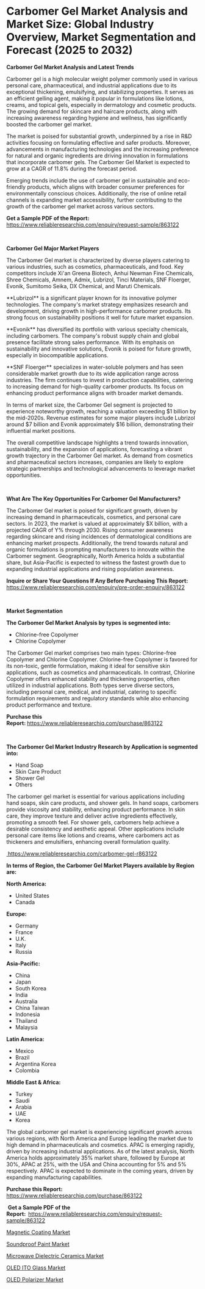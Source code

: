 <p><h1>Carbomer Gel Market Analysis and Market Size: Global Industry Overview, Market Segmentation and Forecast (2025 to 2032)</h1></p><p><strong>Carbomer Gel Market Analysis and Latest Trends</strong></p>
<p><p>Carbomer gel is a high molecular weight polymer commonly used in various personal care, pharmaceutical, and industrial applications due to its exceptional thickening, emulsifying, and stabilizing properties. It serves as an efficient gelling agent, making it popular in formulations like lotions, creams, and topical gels, especially in dermatology and cosmetic products. The growing demand for skincare and haircare products, along with increasing awareness regarding hygiene and wellness, has significantly boosted the carbomer gel market.</p><p>The market is poised for substantial growth, underpinned by a rise in R&D activities focusing on formulating effective and safer products. Moreover, advancements in manufacturing technologies and the increasing preference for natural and organic ingredients are driving innovation in formulations that incorporate carbomer gels. The Carbomer Gel Market is expected to grow at a CAGR of 11.8% during the forecast period. </p><p>Emerging trends include the use of carbomer gel in sustainable and eco-friendly products, which aligns with broader consumer preferences for environmentally conscious choices. Additionally, the rise of online retail channels is expanding market accessibility, further contributing to the growth of the carbomer gel market across various sectors.</p></p>
<p><strong>Get a Sample PDF of the Report:&nbsp;</strong> <a href="https://www.reliableresearchiq.com/enquiry/request-sample/863122?utm_campaign=1140&utm_medium=2&utm_source=Github&utm_content=ia&utm_term=01042025&utm_id=carbomer-gel">https://www.reliableresearchiq.com/enquiry/request-sample/863122</a></p>
<p>&nbsp;</p>
<p><strong>Carbomer Gel Major Market Players</strong></p>
<p><p>The Carbomer Gel market is characterized by diverse players catering to various industries, such as cosmetics, pharmaceuticals, and food. Key competitors include Xi'an Greena Biotech, Anhui Newman Fine Chemicals, Shree Chemicals, Amnem, Admix, Lubrizol, Tinci Materials, SNF Floerger, Evonik, Sumitomo Seika, DX Chemical, and Maruti Chemicals.</p><p>**Lubrizol** is a significant player known for its innovative polymer technologies. The company's market strategy emphasizes research and development, driving growth in high-performance carbomer products. Its strong focus on sustainability positions it well for future market expansion.</p><p>**Evonik** has diversified its portfolio with various specialty chemicals, including carbomers. The company's robust supply chain and global presence facilitate strong sales performance. With its emphasis on sustainability and innovative solutions, Evonik is poised for future growth, especially in biocompatible applications.</p><p>**SNF Floerger** specializes in water-soluble polymers and has seen considerable market growth due to its wide application range across industries. The firm continues to invest in production capabilities, catering to increasing demand for high-quality carbomer products. Its focus on enhancing product performance aligns with broader market demands.</p><p>In terms of market size, the Carbomer Gel segment is projected to experience noteworthy growth, reaching a valuation exceeding $1 billion by the mid-2020s. Revenue estimates for some major players include Lubrizol around $7 billion and Evonik approximately $16 billion, demonstrating their influential market positions.</p><p>The overall competitive landscape highlights a trend towards innovation, sustainability, and the expansion of applications, forecasting a vibrant growth trajectory in the Carbomer Gel market. As demand from cosmetics and pharmaceutical sectors increases, companies are likely to explore strategic partnerships and technological advancements to leverage market opportunities.</p></p>
<p>&nbsp;</p>
<p><strong>What Are The Key Opportunities For Carbomer Gel Manufacturers?</strong></p>
<p><p>The Carbomer Gel market is poised for significant growth, driven by increasing demand in pharmaceuticals, cosmetics, and personal care sectors. In 2023, the market is valued at approximately $X billion, with a projected CAGR of Y% through 2030. Rising consumer awareness regarding skincare and rising incidences of dermatological conditions are enhancing market prospects. Additionally, the trend towards natural and organic formulations is prompting manufacturers to innovate within the Carbomer segment. Geographically, North America holds a substantial share, but Asia-Pacific is expected to witness the fastest growth due to expanding industrial applications and rising population awareness.</p></p>
<p><strong>Inquire or Share Your Questions If Any Before Purchasing This Report:</strong> <a href="https://www.reliableresearchiq.com/enquiry/pre-order-enquiry/863122?utm_campaign=1140&utm_medium=2&utm_source=Github&utm_content=ia&utm_term=01042025&utm_id=carbomer-gel">https://www.reliableresearchiq.com/enquiry/pre-order-enquiry/863122</a></p>
<p>&nbsp;</p>
<p><strong>Market Segmentation</strong></p>
<p><strong>The Carbomer Gel Market Analysis by types is segmented into:</strong></p>
<p><ul><li>Chlorine-free Copolymer</li><li>Chlorine Copolymer</li></ul></p>
<p><p>The Carbomer Gel market comprises two main types: Chlorine-free Copolymer and Chlorine Copolymer. Chlorine-free Copolymer is favored for its non-toxic, gentle formulation, making it ideal for sensitive skin applications, such as cosmetics and pharmaceuticals. In contrast, Chlorine Copolymer offers enhanced stability and thickening properties, often utilized in industrial applications. Both types serve diverse sectors, including personal care, medical, and industrial, catering to specific formulation requirements and regulatory standards while also enhancing product performance and texture.</p></p>
<p><strong>Purchase this Report:&nbsp;</strong><a href="https://www.reliableresearchiq.com/purchase/863122?utm_campaign=1140&utm_medium=2&utm_source=Github&utm_content=ia&utm_term=01042025&utm_id=carbomer-gel">https://www.reliableresearchiq.com/purchase/863122</a></p>
<p>&nbsp;</p>
<p><strong>The Carbomer Gel Market Industry Research by Application is segmented into:</strong></p>
<p><ul><li>Hand Soap</li><li>Skin Care Product</li><li>Shower Gel</li><li>Others</li></ul></p>
<p><p>The carbomer gel market is essential for various applications including hand soaps, skin care products, and shower gels. In hand soaps, carbomers provide viscosity and stability, enhancing product performance. In skin care, they improve texture and deliver active ingredients effectively, promoting a smooth feel. For shower gels, carbomers help achieve a desirable consistency and aesthetic appeal. Other applications include personal care items like lotions and creams, where carbomers act as thickeners and emulsifiers, enhancing overall formulation quality.</p></p>
<p><a href="https://www.reliableresearchiq.com/carbomer-gel-r863122?utm_campaign=1140&utm_medium=2&utm_source=Github&utm_content=ia&utm_term=01042025&utm_id=carbomer-gel">&nbsp;https://www.reliableresearchiq.com/carbomer-gel-r863122</a></p>
<p><strong>In terms of Region, the Carbomer Gel Market Players available by Region are:</strong></p>
<p>
    <p> <strong> North America: </strong>
        <ul>
            <li>United States</li>
            <li>Canada</li>
        </ul>
        </p> 
    <p> <strong> Europe: </strong>
        <ul>
            <li>Germany</li>
            <li>France</li>
            <li>U.K.</li>
            <li>Italy</li>
            <li>Russia</li>
        </ul>
        </p> 
    <p> <strong> Asia-Pacific: </strong>
        <ul>
            <li>China</li>
            <li>Japan</li>
            <li>South Korea</li>
            <li>India</li>
            <li>Australia</li>
            <li>China Taiwan</li>
            <li>Indonesia</li>
            <li>Thailand</li>
            <li>Malaysia</li>
        </ul>
        </p> 
    <p> <strong> Latin America: </strong>
        <ul>
            <li>Mexico</li>
            <li>Brazil</li>
            <li>Argentina Korea</li>
            <li>Colombia</li>
        </ul>
        </p> 
    <p> <strong> Middle East & Africa: </strong>
        <ul>
            <li>Turkey</li>
            <li>Saudi</li>
            <li>Arabia</li>
            <li>UAE</li>
            <li>Korea</li>
        </ul>
    </p>
    </p>
<p><p>The global carbomer gel market is experiencing significant growth across various regions, with North America and Europe leading the market due to high demand in pharmaceuticals and cosmetics. APAC is emerging rapidly, driven by increasing industrial applications. As of the latest analysis, North America holds approximately 35% market share, followed by Europe at 30%, APAC at 25%, with the USA and China accounting for 5% and 5% respectively. APAC is expected to dominate in the coming years, driven by expanding manufacturing capabilities.</p></p>
<p><strong>Purchase this Report: </strong><a href="https://www.reliableresearchiq.com/purchase/863122?utm_campaign=1140&utm_medium=2&utm_source=Github&utm_content=ia&utm_term=01042025&utm_id=carbomer-gel">https://www.reliableresearchiq.com/purchase/863122</a></p>
<p>&nbsp;<strong>Get a Sample PDF of the Report:&nbsp;&nbsp;</strong><a href="https://www.reliableresearchiq.com/enquiry/request-sample/863122?utm_campaign=1140&utm_medium=2&utm_source=Github&utm_content=ia&utm_term=01042025&utm_id=carbomer-gel">https://www.reliableresearchiq.com/enquiry/request-sample/863122</a></p>
<p><strong></strong></p>
<p><p><a href="https://github.com/alefermeivys/Market-Research-Report-List-1/blob/main/magnetic-coating-market.md?utm_campaign=1140&utm_medium=2&utm_source=Github&utm_content=ia&utm_term=01042025&utm_id=carbomer-gel">Magnetic Coating Market</a></p><p><a href="https://github.com/kluviabolofo/Market-Research-Report-List-1/blob/main/soundproof-paint-market.md?utm_campaign=1140&utm_medium=2&utm_source=Github&utm_content=ia&utm_term=01042025&utm_id=carbomer-gel">Soundproof Paint Market</a></p><p><a href="https://github.com/toghojbeinta/Market-Research-Report-List-1/blob/main/microwave-dielectric-ceramics-market.md?utm_campaign=1140&utm_medium=2&utm_source=Github&utm_content=ia&utm_term=01042025&utm_id=carbomer-gel">Microwave Dielectric Ceramics Market</a></p><p><a href="https://github.com/jullselai/Market-Research-Report-List-1/blob/main/oled-ito-glass-market.md?utm_campaign=1140&utm_medium=2&utm_source=Github&utm_content=ia&utm_term=01042025&utm_id=carbomer-gel">OLED ITO Glass Market</a></p><p><a href="https://github.com/jaspartatin/Market-Research-Report-List-1/blob/main/oled-polarizer-market.md?utm_campaign=1140&utm_medium=2&utm_source=Github&utm_content=ia&utm_term=01042025&utm_id=carbomer-gel">OLED Polarizer Market</a></p></p>